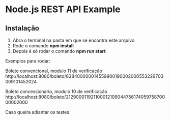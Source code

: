 # Node.js REST API Example

## Instalação

1.  Abra o terminal na pasta em que se encontra este arquivo  
3.  Rode o comando **npm install**
4.  Depois é só rodar o comando **npm run start**


Exemplos para rodar:

Boleto convencional, modulo 11 de verificação
http://localhost:8080/boleto/838400000014559900190002000553226703009101452024


Boleto concessionario, modulo 10 de verificação
http://localhost:8080/boleto/21290001192110001210904475617405975870000002000

Caso queira adiantar os testes